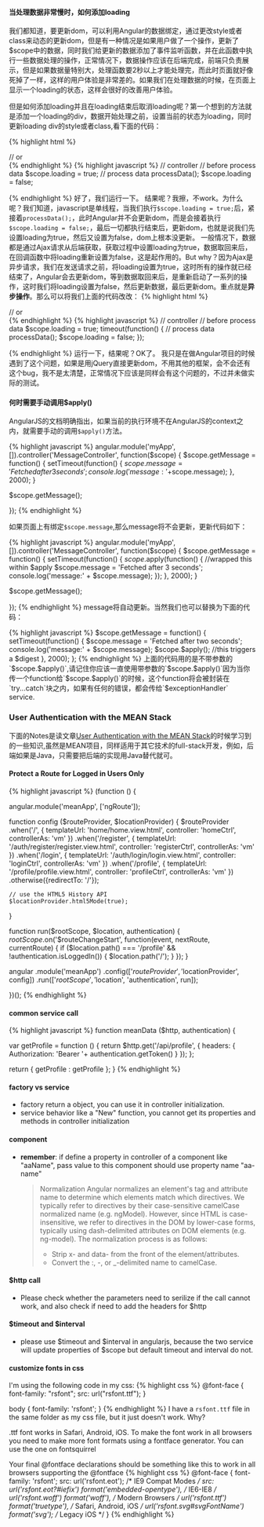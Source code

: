 #### 当处理数据非常慢时，如何添加loading
我们都知道，要更新dom，可以利用Angular的数据绑定，通过更改style或者class来动态的更新dom，但是有一种情况是如果用户做了一个操作，更新了$scope中的数据，同时我们给更新的数据添加了事件监听函数，并在此函数中执行一些数据处理的操作，正常情况下，数据操作应该在后端完成，前端只负责展示，但是如果数据量特别大，处理函数要2秒以上才能处理完，而此时页面就好像死掉了一样，这样的用户体验是非常差的。如果我们在处理数据的时候，在页面上显示一个loading的状态，这样会很好的改善用户体验。
<!--more-->
但是如何添加loading并且在loading结束后取消loading呢？第一个想到的方法就是添加一个loading的div，数据开始处理之前，设置当前的状态为loading，同时更新loading div的style或者class,看下面的代码：

{% highlight html %}
<div id="loading" ng-style="{display: loading ? 'block' : 'none'}"></div>
// or
<div id="loading" ng-class="{show: loading}"></div>
{% endhighlight %}
{% highlight javascript %}
// controller
// before process data
$scope.loading = true;
// process data
processData();
$scope.loading = false;

{% endhighlight %}
好了，我们运行一下。
结果呢？我擦，不work。为什么呢？我们知道，javascript是单线程，当我们执行`$scope.loading = true;`后，紧接着`processData();`，此时Angular并不会更新dom，而是会接着执行`$scope.loading = false;`，最后一切都执行结束后，更新dom，也就是说我们先设置loading为true，然后又设置为false，dom上根本没更新。
一般情况下，数据都是通过Ajax请求从后端获取，获取过程中设置loading为true，数据取回来后，在回调函数中将loading重新设置为false，这是起作用的。But why？因为Ajax是异步请求，我们在发送请求之前，将loading设置为true，这时所有的操作就已经结束了，Angular会去更新dom，等到数据取回来后，是重新启动了一系列的操作，这时我们将loading设置为false，然后更新数据，最后更新dom。重点就是**异步操作**。那么可以将我们上面的代码改改：
{% highlight html %}
<div id="loading" ng-style="{display: loading ? 'block' : 'none'}"></div>
// or
<div id="loading" ng-class="{show: loading}"></div>
{% endhighlight %}
{% highlight javascript %}
// controller
// before process data
$scope.loading = true;
timeout(function() {
    // process data
    processData();
    $scope.loading = false;
});

{% endhighlight %}
运行一下，结果呢？OK了。
我只是在做Angular项目的时候遇到了这个问题，如果是用jQuery直接更新dom，不用其他的框架，会不会还有这个bug，我不是太清楚，正常情况下应该是同样会有这个问题的，不过并未做实际的测试。

#### 何时需要手动调用$apply()
AngularJS的文档明确指出，如果当前的执行环境不在AngularJS的context之内，就需要手动的调用`$apply()`方法。

{% highlight javascript %}
angular.module('myApp',[]).controller('MessageController', function($scope) {
  $scope.getMessage = function() {
    setTimeout(function() {
      $scope.message = 'Fetched after 3 seconds';
      console.log('message:'+$scope.message);
    }, 2000);
  }

  $scope.getMessage();

});
{% endhighlight %}

如果页面上有绑定`$scope.message`,那么message将不会更新，更新代码如下：

{% highlight javascript %}
angular.module('myApp',[]).controller('MessageController', function($scope) {
  $scope.getMessage = function() {
    setTimeout(function() {
      $scope.$apply(function() {
        //wrapped this within $apply
        $scope.message = 'Fetched after 3 seconds';
        console.log('message:' + $scope.message);
      });
    }, 2000);
  }

  $scope.getMessage();

});
{% endhighlight %}
message将自动更新。当然我们也可以替换为下面的代码：

{% highlight javascript %}
$scope.getMessage = function() {
  setTimeout(function() {
    $scope.message = 'Fetched after two seconds';
    console.log('message:' + $scope.message);
    $scope.$apply(); //this triggers a $digest
  }, 2000);
};
{% endhighlight %}
上面的代码用的是不带参数的`$scope.$apply()`,请记住你应该一直使用带参数的`$scope.$apply()`因为当你传一个function给`$scope.$apply()`的时候，这个function将会被封装在`try...catch`块之内，如果有任何的错误，都会传给`$exceptionHandler` service.

### User Authentication with the MEAN Stack

下面的Notes是读文章[User Authentication with the MEAN Stack](http://www.sitepoint.com/user-authenication-mean-stack/)的时候学习到的一些知识,虽然是MEAN项目，同样适用于其它技术的full-stack开发，例如，后端如果是Java，只需要把后端的实现用Java替代就可。

#### Protect a Route for Logged in Users Only

{% highlight javascript %}
(function () {

  angular.module('meanApp', ['ngRoute']);

  function config ($routeProvider, $locationProvider) {
    $routeProvider
      .when('/', {
        templateUrl: 'home/home.view.html',
        controller: 'homeCtrl',
        controllerAs: 'vm'
      })
      .when('/register', {
        templateUrl: '/auth/register/register.view.html',
        controller: 'registerCtrl',
        controllerAs: 'vm'
      })
      .when('/login', {
        templateUrl: '/auth/login/login.view.html',
        controller: 'loginCtrl',
        controllerAs: 'vm'
      })
      .when('/profile', {
        templateUrl: '/profile/profile.view.html',
        controller: 'profileCtrl',
        controllerAs: 'vm'
      })
      .otherwise({redirectTo: '/'});

    // use the HTML5 History API
    $locationProvider.html5Mode(true);
  }

  function run($rootScope, $location, authentication) {
    $rootScope.$on('$routeChangeStart', function(event, nextRoute, currentRoute) {
      if ($location.path() === '/profile' && !authentication.isLoggedIn()) {
        $location.path('/');
      }
    });
  }

  angular
    .module('meanApp')
    .config(['$routeProvider', '$locationProvider', config])
    .run(['$rootScope', '$location', 'authentication', run]);

})();
{% endhighlight %}

#### common service call

{% highlight javascript %}
function meanData ($http, authentication) {

  var getProfile = function () {
    return $http.get('/api/profile', {
      headers: {
        Authorization: 'Bearer '+ authentication.getToken()
      }
    });
  };

  return {
    getProfile : getProfile
  };
}
{% endhighlight %}


#### factory vs service
* factory return a object, you can use it in controller initialization.
* service behavior like a "New" function, you cannot get its properties and methods in controller initialization

#### component
* **remember**: if define a property in controller of a component like "aaName", pass value to this component should use property name "aa-name"

  > Normalization
  > Angular normalizes an element's tag and attribute name to determine which elements match which directives. We typically refer to directives by their case-sensitive camelCase normalized name (e.g. ngModel). However, since HTML is case-insensitive, we refer to directives in the DOM by lower-case forms, typically using dash-delimited attributes on DOM elements (e.g. ng-model).
  > The normalization process is as follows:
  > * Strip x- and data- from the front of the element/attributes.
  > * Convert the :, -, or _-delimited name to camelCase.

#### $http call
* Please check whether the parameters need to serilize if the call cannot work, and also check if need to add the headers for $http

#### $timeout and $interval
* please use $timeout and $interval in angularjs, because the two service will update properties of $scope but default timeout and interval do not.

#### customize fonts in css
I'm using the following code in my css:
{% highlight css %}
@font-face {
    font-family: "rsfont";
    src: url("rsfont.ttf");
}

body {
    font-family: 'rsfont';
}
{% endhighlight %}
I have a `rsfont.ttf` file in the same folder as my css file, but it just doesn't work. Why?

.ttf font works in Safari, Android, iOS. To make the font work in all browsers you need to make more font formats using a fontface generator. You can use the one on fontsquirrel

Your final @fontface declarations should be something like this to work in all browsers supporting the @fontface
{% highlight css %}
@font-face {
  font-family: 'rsfont';
  src: url('rsfont.eot'); /* IE9 Compat Modes */
  src: url('rsfont.eot?#iefix') format('embedded-opentype'), /* IE6-IE8 */
       url('rsfont.woff') format('woff'), /* Modern Browsers */
       url('rsfont.ttf')  format('truetype'), /* Safari, Android, iOS */
       url('rsfont.svg#svgFontName') format('svg'); /* Legacy iOS */
}
{% endhighlight %}